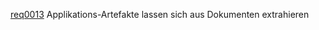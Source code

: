 [req0013](https://github.com/DomainDrivenArchitecture/ddaRequirement/blob/master/de/requirements/req0013.md)  Applikations-Artefakte lassen sich aus Dokumenten extrahieren